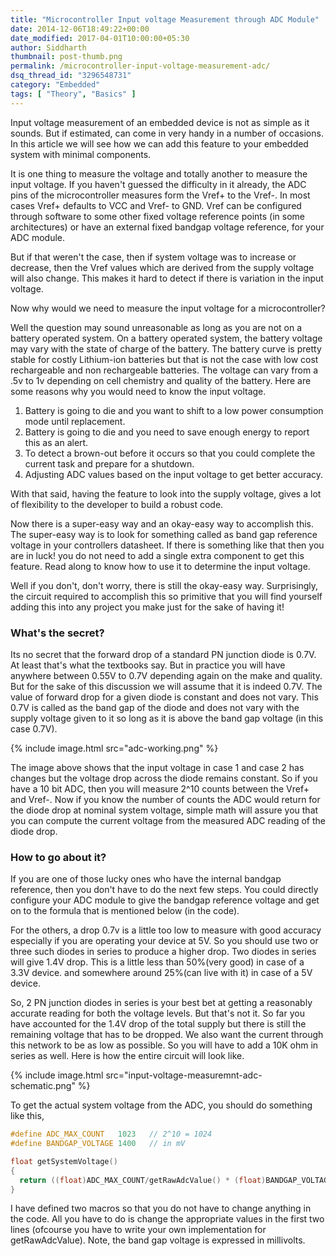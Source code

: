 ```yaml
---
title: "Microcontroller Input voltage Measurement through ADC Module"
date: 2014-12-06T18:49:22+00:00
date_modified: 2017-04-01T10:00:00+05:30
author: Siddharth
thumbnail: post-thumb.png
permalink: /microcontroller-input-voltage-measurement-adc/
dsq_thread_id: "3296548731"
category: "Embedded"
tags: [ "Theory", "Basics" ]
---
```


Input voltage measurement of an embedded device is not as simple as it sounds. But if estimated, can come in very handy in a number of occasions. In this article we will see how we can add this feature to your embedded system with minimal components.

It is one thing to measure the voltage and totally another to measure the input voltage. If you haven't guessed the difficulty in it already, the ADC pins of the microcontroller measures form the Vref+ to the Vref-. In most cases Vref+ defaults to VCC and Vref- to GND. Vref can be configured through software to some other fixed voltage reference points (in some architectures) or have an external fixed bandgap voltage reference, for your ADC module.

But if that weren't the case, then if system voltage was to increase or decrease, then the Vref values which are derived from the supply voltage will also change. This makes it hard to detect if there is variation in the input voltage.

Now why would we need to measure the input voltage for a microcontroller?

Well the question may sound unreasonable as long as you are not on a battery operated system. On a battery operated system, the battery voltage may vary with the state of charge of the battery. The battery curve is pretty stable for costly Lithium-ion batteries but that is not the case with low cost rechargeable and non rechargeable batteries. The voltage can vary from a .5v to 1v depending on cell chemistry and quality of the battery. Here are some reasons why you would need to know the input voltage.

  1. Battery is going to die and you want to shift to a low power consumption mode until replacement.
  2. Battery is going to die and you need to save enough energy to report this as an alert.
  3. To detect a brown-out before it occurs so that you could complete the current task and prepare for a shutdown.
  4. Adjusting ADC values based on the input voltage to get better accuracy.

With that said, having the feature to look into the supply voltage, gives a lot of flexibility to the developer to build a robust code.

Now there is a super-easy way and an okay-easy way to accomplish this. The super-easy way is to look for something called as band gap reference voltage in your controllers datasheet. If there is something like that then you are in luck! you do not need to add a single extra component to get this feature. Read along to know how to use it to determine the input voltage.

Well if you don't, don't worry, there is still the okay-easy way. Surprisingly, the circuit required to accomplish this so primitive that you will find yourself adding this into any project you make just for the sake of having it!

### What's the secret?

Its no secret that the forward drop of a standard PN junction diode is 0.7V. At least that's what the textbooks say. But in practice you will have anywhere between 0.55V to 0.7V depending again on the make and quality. But for the sake of this discussion we will assume that it is indeed 0.7V. The value of forward drop for a given diode is constant and does not vary. This 0.7V is called as the band gap of the diode and does not vary with the supply voltage given to it so long as it is above the band gap voltage (in this case 0.7V).

{% include image.html src="adc-working.png" %}

The image above shows that the input voltage in case 1 and case 2 has changes but the voltage drop across the diode remains constant. So if you have a 10 bit ADC, then you will measure 2^10 counts between the Vref+ and Vref-. Now if you know the number of counts the ADC would return for the diode drop at nominal system voltage, simple math will assure you that you can compute the current voltage from the measured ADC reading of the diode drop.

### How to go about it?

If you are one of those lucky ones who have the internal bandgap reference, then you don't have to do the next few steps. You could directly configure your ADC module to give the bandgap reference voltage and get on to the formula that is mentioned below (in the code).

For the others, a drop 0.7v is a little too low to measure with good accuracy especially if you are operating your device at 5V. So you should use two or three such diodes in series to produce a higher drop. Two diodes in series will give 1.4V drop. This is a little less than 50%(very good) in case of a 3.3V device. and somewhere around 25%(can live with it) in case of a 5V device.

So, 2 PN junction diodes in series is your best bet at getting a reasonably accurate reading for both the voltage levels. But that's not it. So far you have accounted for the 1.4V drop of the total supply but there is still the remaining voltage that has to be dropped. We also want the current through this network to be as low as possible. So you will have to add a 10K ohm in series as well. Here is how the entire circuit will look like.

{% include image.html src="input-voltage-measuremnt-adc-schematic.png" %}

To get the actual system voltage from the ADC, you should do something like this,

```c
#define ADC_MAX_COUNT   1023   // 2^10 = 1024
#define BANDGAP_VOLTAGE 1400   // in mV

float getSystemVoltage()
{
  return ((float)ADC_MAX_COUNT/getRawAdcValue() * (float)BANDGAP_VOLTAGE);
}
```

I have defined two macros so that you do not have to change anything in the code. All you have to do is change the appropriate values in the first two lines (ofcourse you have to write your own implementation for getRawAdcValue). Note, the band gap voltage is expressed in millivolts.
